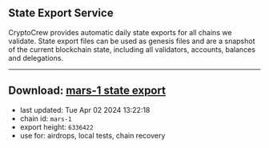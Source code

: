 ## State Export Service
CryptoCrew provides automatic daily state exports for all chains we validate. State export files can be used as genesis files and are a snapshot of the current blockchain state, including all validators, accounts, balances and delegations.

---
**Download: [mars-1 state export](https://dl-eu2.ccvalidators.com/SERVICE/mars/mars-1_export_6336422.json)**
---

- last updated: Tue Apr 02 2024 13:22:18
- chain id: `mars-1`
- export height: `6336422`
- use for: airdrops, local tests, chain recovery
